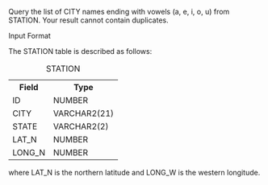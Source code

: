 Query the list of CITY names ending with vowels (a, e, i, o, u) from STATION. Your result cannot contain duplicates.

Input Format

The STATION table is described as follows:
<table>
  <caption>STATION</caption>
  <tr>
    <th>Field</th>
    <th>Type</th>
  </tr>
  <tr>
    <td>ID</td>
    <td>NUMBER</td>
  </tr>
  <tr>
    <td>CITY</td>
    <td>VARCHAR2(21)</td>
  </tr>
  <tr>
    <td>STATE</td>
    <td>VARCHAR2(2)</td>
  </tr>
  <tr>
    <td>LAT_N</td>
    <td>NUMBER</td>
  </tr>
  <tr>
    <td>LONG_N</td>
    <td>NUMBER</td>
  </tr>
</table>

where LAT_N is the northern latitude and LONG_W is the western longitude.